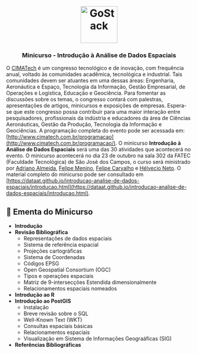 <h1 align="center">
    <img alt="GoStack" src="http://www.cimatech.com.br/wp-content/uploads/2018/03/cropped-logo-cimatech-1.png" width="100px" />
</h1>

<h3 align="center">
  Minicurso - Introdução à Análise de Dados Espaciais
</h3>

O [CIMATech](http://www.cimatech.com.br) é um congresso tecnológico e de inovação, com frequência anual, voltado às comunidades acadêmica, tecnológica e industrial. Tais comunidades devem ser atuantes em uma dessas áreas: Engenharia, Aeronáutica e Espaço,  Tecnologia da Informação, Gestão Empresarial, de Operações e Logística, Educação e Geociência. Para fomentar as discussões sobre os temas, o congresso contará com palestras, apresentações de artigos, minicursos e exposições de empresas. Espera-se que este congresso possa contribuir para uma maior interação entre pesquisadores, profissionais da indústria e educadores da área de Ciências Aeronáuticas, Gestão da Produção, Tecnologia da Informação e Geociências. A programação completa do evento pode ser acessada em: [http://www.cimatech.com.br/programacao](http://www.cimatech.com.br/programacao/).
O minicurso **Introdução à Análise de Dados Espaciais** será uma das 30 atividades que acontecerá no evento. O minicurso acontecerá no dia 23 de outubro na sala 302 da FATEC (Faculdade Tecnológica) de São José dos Campos, o curso será ministrado por [Adriano Almeida](https://github.com/AdrianoPereira), [Felipe Menino](https://github.com/M3nin0), [Felipe Carvalho](https://github.com/OldLipe) e [Hélvecio Neto](https://github.com/helvecioneto). O material completo do minicurso pode ser consultado em [https://dataat.github.io/introducao-analise-de-dados-espaciais/introducao.html](https://dataat.github.io/introducao-analise-de-dados-espaciais/introducao.html).

## :notebook: Ementa do Minicurso
- **Introdução**
- **Revisão Bibliográfica**
	- Representações de dados espaciais
	- Sistema de referência espacial
	- Projeções cartográficas
	- Sistema de Coordenadas
	- Códigos EPSG
	- Open Geospatial Consortium (OGC)
	- Tipos e operações espaciais
	-  Matriz de 9-intersecções Estendida dimensionalmente
	- Relacionamentos espaciais nomeados
- **Introdução ao R**
- **Introdução ao PostGIS**
	- Instalação
	- Breve revisão sobre o SQL
	- Well-Known Text (WKT)
	- Consultas espaciais básicas
	- Relacionamentos espaciais
	- Visualização em Sistema de Informações Geograáficas (SIG)
- **Referências Bibliográficas**
